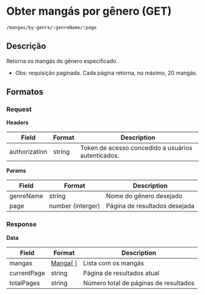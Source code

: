 # Obter mangás por gênero (GET)

`/mangas/by-genre/:genreName/:page` 

## Descrição

Retorna os mangás do gênero especificado.

- Obs: requisição paginada. Cada página retorna, no máximo, 20 mangás.

## Formatos

### Request

**Headers**

| Field | Format | Description |
|-------|-------|-------------|
|authorization| string | Token de acesso concedido a usuários autenticados. |


**Params**

| Field | Format | Description |
|-------|-------|-------------|
|genreName| string | Nome do gênero desejado |
|page| number (interger) | Página de resultados desejada |

### Response

**Data**

| Field | Format | Description |
|-------|-------|-------------|
| mangas | [Manga[ ]](../types/Manga.md) | Lista com os mangás |
| currentPage | string | Página de resultados atual |
| totalPages | string | Número total de páginas de resultados  |